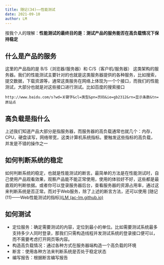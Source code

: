```yaml
---
title: 随记(34)——性能测试
date: 2021-09-10
author: LM
---
```


按我个人的理解：**性能测试的最终目的是：测试产品的服务能否在高负载情况下保持稳定**

## 什么是产品的服务

这里的产品指的是  B/S（浏览器/服务器）和 C/S（客户机/服务器） 这类架构的服务器。我们的性能测试主要针对的也就是这类服务器提供的各种服务，比如搜索，提交数据，下载资源等，通常这类服务在网络上体现为一个个接口，而我们的性能测试，大部分也就是对这些接口进行测试。比如百度的搜索接口

`http://www.baidu.com/s?wd=关键字&cl=类型&pn=页码&ie=gb2312&rn=显示条数&tn=原站点`

## 高负载是指什么

上述我们知道产品大部分是指服务器，而服务器的高负载通常也就几个：内存，CPU，硬盘读写，网络带宽，这类计算机系统指标。要触发这些指标的高负载，并发是不错的操作之一

## 如何判断系统的稳定

如何判断系统的稳定，也就是性能测试的断言。最简单的方法是在性能测试时，自己使用产品观看效果，观察产品能不能正常使用，使用的体验好不好，这些都是最直观的判断依据。或者你可以登录服务器后台，查看服务器的资源占用率，通过这来判断系统是否正常。而对于Web服务，除了上述的断言方法，还可以使用 [随记(11)——Web性能测试的指标]([LM (ac-lm.github.io)](https://ac-lm.github.io/posts/随记/随记11web性能测试的指标/)

## 如何测试

- 定位服务：确定需要测试的内容，定位到最小的单位。比如需要测试系统最多支持多少人同时登录，那我们只需构造线程并发测试系统的登录接口便可以，而不需要考虑打开网页等内容。
- 构造高负载情况：通过各种方式在服务器端构造一个高负载的环境
- 断言：使用各种方法来判断系统是否处于稳定状态
- 编写报告：根据断言编写报告


